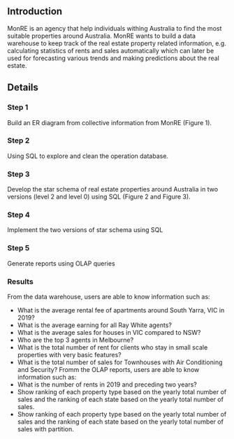 ## Introduction 
MonRE is an agency that help individuals withing Australia to find the most suitable properties around Australia. MonRE wants to build a data warehouse to keep
track of the real estate property related information, e.g. calculating statistics of rents and sales automatically which can later be used for forecasting various trends and making predictions about the real estate.

## Details
### Step 1
Build an ER diagram from collective information from MonRE (Figure 1).
### Step 2
Using SQL to explore and clean the operation database.
### Step 3 
Develop the star schema of real estate properties around Australia in two versions (level 2 and level 0) using SQL (Figure 2 and Figure 3).
### Step 4
Implement the two versions of star schema using SQL
### Step 5
Generate reports using OLAP queries

### Results
From the data warehouse, users are able to know information such as:
- What is the average rental fee of apartments around South Yarra, VIC in 2019?
- What is the average earning for all Ray White agents?
- What is the average sales for houses in VIC compared to NSW?
- Who are the top 3 agents in Melbourne?
- What is the total number of rent for clients who stay in small scale properties with very basic features?
- What is the total number of sales for Townhouses with Air Conditioning and Security?
Fromm the OLAP reports, users are able to know information such as:
- What is the number of rents in 2019 and preceding two years?
- Show ranking of each property type based on the yearly total number of sales and the ranking of each state based on the yearly total number of sales.
- Show ranking of each property type based on the yearly total number of sales and the ranking of each state based on the yearly total number of sales with partition.
